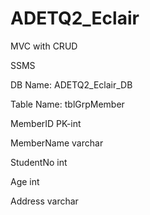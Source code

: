# ADETQ2_Eclair
MVC with CRUD


SSMS




DB Name: ADETQ2_Eclair_DB



Table Name: tblGrpMember




MemberID PK-int



MemberName varchar


StudentNo int



Age int


Address varchar


